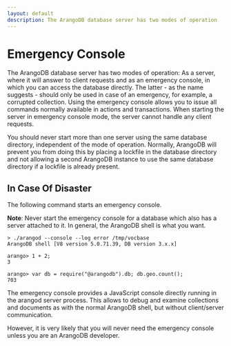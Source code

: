 ```yaml
---
layout: default
description: The ArangoDB database server has two modes of operation
---
```

Emergency Console
=================

The ArangoDB database server has two modes of operation: As a server, where it
will answer to client requests and as an emergency console, in which you can
access the database directly. The latter - as the name suggests - should
only be used in case of an emergency, for example, a corrupted
collection. Using the emergency console allows you to issue all commands
normally available in actions and transactions. When starting the server in
emergency console mode, the server cannot handle any client requests.

You should never start more than one server using the same database directory,
independent of the mode of operation. Normally, ArangoDB will prevent
you from doing this by placing a lockfile in the database directory and
not allowing a second ArangoDB instance to use the same database directory
if a lockfile is already present.

In Case Of Disaster
-------------------

The following command starts an emergency console.

**Note**: Never start the emergency console for a database which also has a
server attached to it. In general, the ArangoDB shell is what you want.

```
> ./arangod --console --log error /tmp/vocbase
ArangoDB shell [V8 version 5.0.71.39, DB version 3.x.x]

arango> 1 + 2;
3

arango> var db = require("@arangodb").db; db.geo.count();
703

```

The emergency console provides a JavaScript console directly running in the
arangod server process. This allows to debug and examine collections and
documents as with the normal ArangoDB shell, but without client/server
communication.

However, it is very likely that you will never need the emergency console
unless you are an ArangoDB developer.

